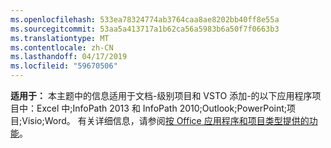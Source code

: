```yaml
---
ms.openlocfilehash: 533ea78324774ab3764caa8ae8202bb40ff8e55a
ms.sourcegitcommit: 53aa5a413717a1b62ca56a5983b6a50f7f0663b3
ms.translationtype: MT
ms.contentlocale: zh-CN
ms.lasthandoff: 04/17/2019
ms.locfileid: "59670506"
---
```

  **适用于：** 本主题中的信息适用于文档\-级别项目和 VSTO 添加\-的以下应用程序项目中：Excel 中;InfoPath 2013 和 InfoPath 2010;Outlook;PowerPoint;项目;Visio;Word。 有关详细信息，请参阅[按 Office 应用程序和项目类型提供的功能](../../vsto/features-available-by-office-application-and-project-type.md)。
